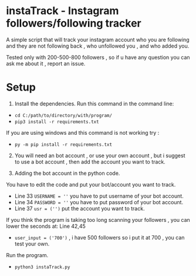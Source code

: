 # instaTrack - Instagram followers/following tracker

A simple script that will track your instagram account who you are following and they are not following back , who unfollowed you , and who added you.

Tested only with 200-500-800 followers , so if u have any question you can ask me about it , report an issue.


# Setup
1) Install the dependencies. Run this command in the command line:

* `cd C:/path/to/directory/with/program/`
* `pip3 install -r requirements.txt`

If you are using windows and this command is not working try :

* `py -m pip install -r requirements.txt`


2) You will need an bot account , or use your own account , but i suggest to use a bot account , then add the account you want to track.

3) Adding the bot account in the python code.

You have to edit the code and put your bot/account you want to track.

* Line 33 `USERNAME = ''` you have to put username of your bot account.
* Line 34 `PASSWORD = ''` you have to put password of your bot account.
* Line 37 `usr = ('')` put the account you want to track.

If you think the program is taking too long scanning your followers , you can lower the seconds at:
Line 42,45
* `user_input = ('700')` , i have 500 followers so i put it at 700 , you can test your own.

Run the program.
* `python3 instaTrack.py`
